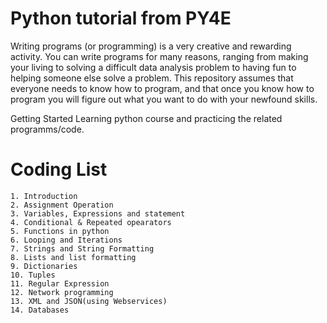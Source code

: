 # Python tutorial from PY4E

Writing programs (or programming) is a very creative and rewarding activity. You can write programs for many reasons, ranging from making your living to solving a difficult data analysis problem to having fun to helping someone else solve a problem. This repository assumes that everyone needs to know how to program, and that once you know how to program you will figure out what you want to do with your newfound skills.

Getting Started
Learning python course and practicing the related programms/code.

# Coding List
    1. Introduction
    2. Assignment Operation
    3. Variables, Expressions and statement
    4. Conditional & Repeated opearators
    5. Functions in python
    6. Looping and Iterations
    7. Strings and String Formatting
    8. Lists and list formatting
    9. Dictionaries 
    10. Tuples
    11. Regular Expression
    12. Network programming
    13. XML and JSON(using Webservices)
    14. Databases
  

